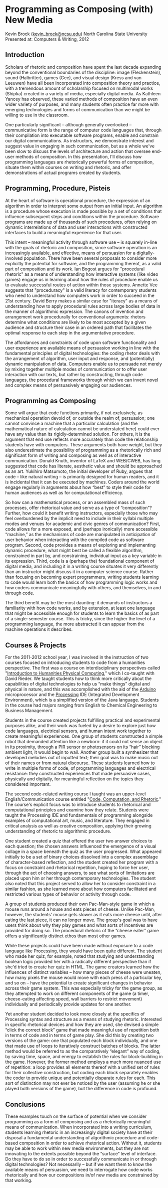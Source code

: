 # Programming as Composing (with) New Media

Kevin Brock (kevin_brock@ncsu.edu)
North Carolina State University
Presented at: Computers & Writing, 2012

## Introduction

Scholars of rhetoric and composition have spent the last decade expanding beyond the conventional boundaries of the discipline: image (Fleckenstein), sound (Halbritter), games (Gee), and visual design (Kress and van Leeuwen) have all been incorporated into composition theory and practice, with a tremendous amount of scholarship focused on multimodal works (Shipka) created in a variety of media, especially digital media. As Kathleen Yancey has observed, these varied methods of composition have an even wider variety of purposes, and many students often practice far more with emerging technologies and forms of communication than we might be willing to use in the classroom. 

One particularly significant – although generally overlooked – communicative form is the range of computer code languages that, through their compilation into executable software programs, enable and constrain our digital communications. As instructors, we demonstrate interest and suggest value in engaging in such communication, but as a whole we've been slow to discuss the levels of architecture and action that oversee end-user methods of composition. In this presentation, I'll discuss how programming languages are rhetorically powerful forms of composition, situate them within courses on writing and rhetoric, and offer demonstrations of actual programs created by students. 

## Programming, Procedure, Pisteis

At the heart of software is operational procedure, the expression of an algorithm in order to interpret some output from an initial input. An algorithm is a procedure whose execution is made possible by a set of conditions that influence subsequent steps and conditions within the procedure. Software programs are made up of thousands of such procedures, often relying on dynamic interrelations of data and user interactions with constructed interfaces to build a meaningful experience for that user. 

This intent – meaningful activity through software use – is squarely in-line with the goals of rhetoric and composition, since software operation is an increasingly available, and effective, means of persuasion for a digitally-involved population. There have been several proposals to consider more explicitly the potential for software, and the programming thereof, as a valid part of composition and its work. Ian Bogost argues for "procedural rhetoric" as a means of understanding how interactive systems (like video games) engage us in learning about how the rules of procedure enable us to evaluate successful routes of action within those systems. Annette Vee suggests that "proceduracy" is a valid literacy for contemporary students who need to understand how computers work in order to succeed in the 21st century. David Berry makes a similar case for "iteracy" as a means of understanding how to apply procedural rules across large bodies of data in the manner of algorithmic expression. The canons of invention and arrangement work procedurally for conventional arguments: rhetors determine what conditions are likely to be most accepted by a given audience and structure their case in an ordered path that facilitates the optimal response to each step in the argumentative procedure. 

The affordances and constraints of code upon software functionality and user experience are available means of persuasion working in line with the fundamental principles of digital technologies: the coding rhetor deals with the arrangement of algorithm, user input and response, and (potentially) dynamic manipulation of data. Computers enable us to persuade not merely by mixing together multiple modes of communication or to offer user interaction with our texts, but rather by constructing, through code languages, the procedural frameworks through which we can invent novel and complex means of persuasively engaging our audiences.

## Programming as Composing

Some will argue that code functions primarily, if not exclusively, as mechanical operation devoid of, or outside the realm of, persuasion; one cannot convince a machine that a particular calculation (and the mathematical nature of calculation cannot be understated here) could ever have any value than its rigidly-determined solution. For others, it is the argument that end use reflects more accurately than code the relationship students have with computers. These arguments both have weight, but they also underestimate the possibility of programming as a rhetorically rich and significant form of writing and composing as well as of interactive communication. Donald Knuth, inventor of LaTeX and WEB/CWEB, has long suggested that code has literate, aesthetic value and should be approached as an art. Yukihiro Matsumoto, the initial developer of Ruby, argues that code – like natural writing – is primarily designed for human readers, and it is incidental that it can be executed by machines. Coders around the world engage regularly in arguments about how “best” to style their code for human audiences as well as for computational efficiency.

So how can a mathematical process, or an assembled mass of such processes, offer rhetorical value and serve as a type of “composition”? Further, how could it benefit writing instructors, especially those who may feel overburdened by the implicit need to include in their syllabi multiple modes and venues for academic and civic genres of communication? First, code allows for a more exposed, and (perhaps ironically) more accessible “machine,” as the mechanisms of code are manipulated in anticipation of user behavior when interacting with the compiled code as software program. Second, code provides a means of exploring and implementing dynamic procedure, what might best be called a flexible algorithm, constrained in part by, and constraining, individual input as a key variable in its expression. Third, code is a (perhaps the) foundational component of digital media, and including it in a writing course situates it very differently than an instructor might discuss it in a computer science course. Rather than focusing on becoming expert programmers, writing students learning to code would learn both the basics of how programming logic works and how coders communicate meaningfully with others, and themselves, in and through code. 

The third benefit may be the most daunting: it demands of instructors a familiarity with how code works, and by extension, at least one language that might be accessible enough for students to learn the basics of as part of a single-semester course. This is tricky, since the higher the level of a programming language, the more abstracted it can appear from the machine operations it describes. 

## Courses & Projects

For the 2011-2012 school year, I was involved in the instruction of two courses focused on introducing students to code from a humanities perspective. The first was a course on interdisciplinary perspectives called "[Introduction to Humanities Physical Computing](https://github.com/brocktopus/ip295)," which I co-taught with David Rieder. We taught students how to think more critically about the capabilities of digital technologies to help us “make things” digital and physical in nature, and this was accomplished with the aid of the [Arduino](http://arduino.cc) microprocessor and the [Processing](http://www.processing.org) IDE (Integrated Development Environment), which is a simplified version of the Java language. Students in the course had majors ranging from English to Chemical Engineering to Business Management. 

Students in the course created projects fulfilling practical and experimental purposes alike, and their work was fueled by a desire to explore just how code languages, electrical sensors, and human intent work together to create meaningful experiences. One group of students constructed a simple robot that demanded attention like a newborn: if it could not sense an object in its proximity, through a PIR sensor or photosensors on its “hair” blocking ambient light, it would begin to wail. Another group built a synthesizer that developed melodies out of inputted text; their goal was to make music out of their names or from natural discourse. These students learned how to write in multiple forms of code, of programming languages and electrical resistance: they constructed experiences that made persuasive cases, physically and digitally, for meaningful reflection on the topics they considered important. 

The second code-related writing course I taught was an upper-level English/Communication course entitled "[Code, Computation, and Rhetoric](https://raw.github.com/brocktopus/engcom395)." The course's explicit focus was to introduce students to rhetorical and computational principles and examine how they relate. Students were taught the Processing IDE and fundamentals of programming alongside examples of computational art, music, and literature. They engaged in critical analysis as well as creative composition, applying their growing understanding of rhetoric to algorithmic procedure.

One student created a quiz that offered the user two answer choices to each question; the chosen answers influenced the emergence of a visual collage in a space beneath the quiz as the user progressed. What appeared initially to be a set of binary choices dissolved into a complex assemblage of character-based reflection, and the student created her program with a focus on constraint and rhetorical repetition, hoping to force her user, through the act of choosing answers, to see what sorts of limitations are placed upon him or her through contemporary technologies. The student also noted that this project served to allow her to consider constraint in a similar fashion, as she learned more about how computers facilitated and restricted various types of behavior or activity through code.

A group of students produced their own Pac-Man-style game in which a mouse runs around a house and eats pieces of cheese. Unlike Pac-Man, however, the students' mouse gets slower as it eats more cheese until, after eating the last piece, it can no longer move. The group's goal was to have users think about why they play games and what sorts of incentives are provided for doing so. The procedural rhetoric of the “cheese eater” game offers a significantly distinct ethos than most other games.
 
While these projects could have been made without exposure to a code language like Processing, they would have been quite different. The student who made her quiz, for example, noted that studying and understanding boolean logic provided her with a radically different perspective than if she'd tried to create her quiz in HTML. The game creators learned how the influences of distinct variables – how many pieces of cheese were uneaten, how many pixels the mouse would move with each press of a particular key, and so on – have the potential to create significant changes in behavior across their game system. This was especially tricky for the game group, as they attempted to work on different components of the game (a timer, cheese-eating affecting speed, wall barriers to restrict movement) individually and periodically provide updates for one another.

Yet another student decided to look more closely at the specifics of Processing syntax and structure as a means of studying rhetoric. Interested in specific rhetorical devices and how they are used, she devised a simple “click the correct block” game that made meaningful use of repetition both in terms of code and in terms of game play. She did this by creating two versions of the game: one that populated each block individually, and one that made use of loops to iteratively construct batches of blocks. The latter method would be referred to as the comparatively “elegant” way of coding, by saving time, space, and energy to establish the rules for block-building in the game. However, the former method employs a much more nuanced use of repetition: a loop provides all elements thereof with a unified set of rules for their collective construction, but coding each block separately enables the coder to provide unique and potentially disparate rules for each. This sort of distinction may not ever be noticed by the user (assuming he or she played both versions of the game), but the difference in code is profound. 

## Conclusions

 These examples touch on the surface of potential when we consider programming as a form of composing and as a rhetorically meaningful means of communication. When incorporated into a writing curriculum, students learning rhetoric in an increasingly digital society have at their disposal a fundamental understanding of algorithmic procedure and code-based composition in order to achieve rhetorical action. Without it, students may be able to work within new media environments, but they are not innovating to the extents possible beyond the “surface” level of interface. Do they have to do so in order to successfully communicate in or through digital technologies? Not necessarily – but if we want them to know the available means of persuasion, we need to interrogate how code works rhetorically and how our compositions in/of new media are constrained by that working.

